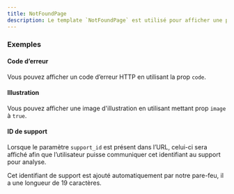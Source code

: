 ```yaml
---
title: NotFoundPage
description: Le template `NotFoundPage` est utilisé pour afficher une page d'erreur.
---
```


<doc-tabs>

<doc-tab-item label="Utilisation">

<doc-usage name="notfound-page"></doc-usage>

### Exemples

#### Code d’erreur

Vous pouvez afficher un code d’erreur HTTP en utilisant la prop `code`.

<doc-example file="notfound-page/code"></doc-example>

#### Illustration

Vous pouvez afficher une image d'illustration en utilisant mettant prop `image` à `true`.

<doc-example file="notfound-page/image"></doc-example>

#### ID de support

Lorsque le paramètre `support_id` est présent dans l’URL, celui-ci sera affiché afin que l’utilisateur puisse communiquer cet identifiant au support pour analyse.

<doc-alert type="info">
Cet identifiant de support est ajouté automatiquement par notre pare-feu, il a une longueur de 19 caractères.
</doc-alert>

<doc-example file="notfound-page/support-id"></doc-example>

</doc-tab-item>

<doc-tab-item label="API">
<doc-api name="notfound-page"></doc-api>
</doc-tab-item>

</doc-tabs>
